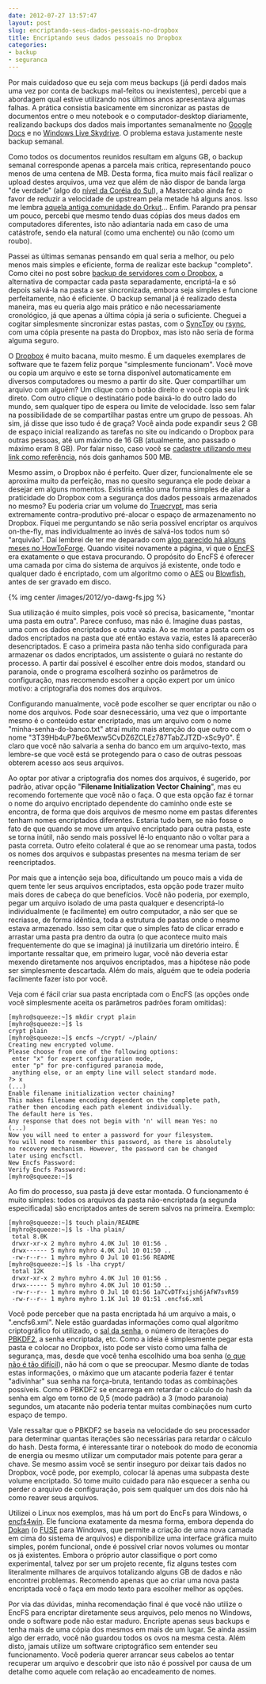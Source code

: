 ```yaml
---
date: 2012-07-27 13:57:47
layout: post
slug: encriptando-seus-dados-pessoais-no-dropbox
title: Encriptando seus dados pessoais no Dropbox
categories:
- backup
- seguranca
---
```


Por mais cuidadoso que eu seja com meus backups (já perdi dados mais uma vez por conta de backups mal-feitos ou inexistentes), percebi que a abordagem qual estive utilizando nos últimos anos apresentava algumas falhas. A prática consistia basicamente em sincronizar as pastas de documentos entre o meu notebook e o computador-desktop diariamente, realizando backups dos dados mais importantes semanalmente no [Google Docs](https://docs.google.com/) e no [Windows Live Skydrive](https://skydrive.live.com/). O problema estava justamente neste backup semanal.

Como todos os documentos reunidos resultam em alguns GB, o backup semanal corresponde apenas a parcela mais crítica, representando pouco menos de uma centena de MB. Desta forma, fica muito mais fácil realizar o upload destes arquivos, uma vez que além de não dispor de banda larga "de verdade" (algo do [nível da Coréia do Sul](http://www.tecmundo.com.br/internet/17506-por-que-a-coreia-do-sul-tem-a-melhor-internet-do-mundo.htm)), a Mastercabo ainda fez o favor de reduzir a velocidade de upstream pela metade há alguns anos. Isso me lembra [aquela antiga comunidade do Orkut](http://www.orkut.com/Main#Community?cmm=1262932&hl=pt-BR)... Enfim. Parando pra pensar um pouco, percebi que mesmo tendo duas cópias dos meus dados em computadores diferentes, isto não adiantaria nada em caso de uma catástrofe, sendo ela natural (como uma enchente) ou não (como um roubo).

Passei as últimas semanas pensando em qual seria a melhor, ou pelo menos mais simples e eficiente, forma de realizar este backup "completo". Como citei no post sobre [backup de servidores com o Dropbox](http://blog.myhro.info/2011/06/backup-do-seu-servidor-com-o-dropbox/), a alternativa de compactar cada pasta separadamente, encriptá-la e só depois salvá-la na pasta a ser sincronizada, embora seja simples e funcione perfeitamente, não é eficiente. O backup semanal já é realizado desta maneira, mas eu queria algo mais prático e não necessariamente cronológico, já que apenas a última cópia já seria o suficiente. Cheguei a cogitar simplesmente sincronizar estas pastas, com o [SyncToy](http://www.microsoft.com/en-us/download/details.aspx?id=15155) ou [rsync](http://en.wikipedia.org/wiki/Rsync), com uma cópia presente na pasta do Dropbox, mas isto não seria de forma alguma seguro.

O [Dropbox](https://www.dropbox.com/) é muito bacana, muito mesmo. É um daqueles exemplares de software que te fazem feliz porque "simplesmente funcionam". Você move ou copia um arquivo e este se torna disponível automaticamente em diversos computadores ou mesmo a partir do site. Quer compartilhar um arquivo com alguém? Um clique com o botão direito e você copia seu link direto. Com outro clique o destinatário pode baixá-lo do outro lado do mundo, sem qualquer tipo de espera ou limite de velocidade. Isso sem falar na possibilidade de se compartilhar pastas entre um grupo de pessoas. Ah sim, já disse que isso tudo é de graça? Você ainda pode expandir seus 2 GB de espaço inicial realizando as tarefas no site ou indicando o Dropbox para outras pessoas, até um máximo de 16 GB (atualmente, ano passado o máximo eram 8 GB). Por falar nisso, caso você se [cadastre utilizando meu link como referência](http://db.tt/wt0PmPZ2), nós dois ganhamos 500 MB.

Mesmo assim, o Dropbox não é perfeito. Quer dizer, funcionalmente ele se aproxima muito da perfeição, mas no quesito segurança ele pode deixar a desejar em alguns momentos. Existiria então uma forma simples de aliar a praticidade do Dropbox com a segurança dos dados pessoais armazenados no mesmo? Eu poderia criar um volume do [Truecrypt](http://www.truecrypt.org/), mas seria extremamente contra-produtivo pré-alocar o espaço de armazenamento no Dropbox. Fiquei me perguntando se não seria possível encriptar os arquivos on-the-fly, mas individualmente ao invés de salvá-los todos num só "arquivão". Daí lembrei de ter me deparado com [algo parecido há alguns meses no HowToForge](http://www.howtoforge.com/encrypt-your-data-with-encfs-debian-squeeze-ubuntu-11.10). Quando visitei novamente a página, vi que o [EncFS](http://www.arg0.net/encfs/) era exatamente o que estava procurando. O propósito do EncFS é oferecer uma camada por cima do sistema de arquivos já existente, onde todo e qualquer dado é encriptado, com um algoritmo como o [AES](https://en.wikipedia.org/wiki/Advanced_Encryption_Standard) ou [Blowfish](https://en.wikipedia.org/wiki/Blowfish_%28cipher%29), antes de ser gravado em disco.

{% img center /images/2012/yo-dawg-fs.jpg %}

Sua utilização é muito simples, pois você só precisa, basicamente, "montar uma pasta em outra". Parece confuso, mas não é. Imagine duas pastas, uma com os dados encriptados e outra vazia. Ao se montar a pasta com os dados encriptados na pasta que até então estava vazia, estes lá aparecerão desencriptados. E caso a primeira pasta não tenha sido configurada para armazenar os dados encriptados, um assistente o guiará no restante do processo. A partir daí possível é escolher entre dois modos, standard ou paranoia, onde o programa escolherá sozinho os parâmetros de configuração, mas recomendo escolher a opção expert por um único motivo: a criptografia dos nomes dos arquivos.

Configurando manualmente, você pode escolher se quer encriptar ou não o nome dos arquivos. Pode soar desnecessário, uma vez que o importante mesmo é o conteúdo estar encriptado, mas um arquivo com o nome "minha-senha-do-banco.txt" atrai muito mais atenção do que outro com o nome "3T39Hb4uP7be6Mexw5CvDZ6ZCLEz787TabZJTZD-xSc9y0". É claro que você não salvaria a senha do banco em um arquivo-texto, mas lembre-se que você está se protegendo para o caso de outras pessoas obterem acesso aos seus arquivos.

Ao optar por ativar a criptografia dos nomes dos arquivos, é sugerido, por padrão, ativar opção "**Filename Initialization Vector Chaining**", mas eu recomendo fortemente que você não o faça. O que esta opção faz é tornar o nome do arquivo encriptado dependente do caminho onde este se encontra, de forma que dois arquivos de mesmo nome em pastas diferentes tenham nomes encriptados diferentes. Estaria tudo bem, se não fosse o fato de que quando se move um arquivo encriptado para outra pasta, este se torna inútil, não sendo mais possível lê-lo enquanto não o voltar para a pasta correta. Outro efeito colateral é que ao se renomear uma pasta, todos os nomes dos arquivos e subpastas presentes na mesma teriam de ser reencriptados.

Por mais que a intenção seja boa, dificultando um pouco mais a vida de quem tente ler seus arquivos encriptados, esta opção pode trazer muito mais dores de cabeça do que benefícios. Você não poderia, por exemplo, pegar um arquivo isolado de uma pasta qualquer e desencriptá-lo individualmente (e facilmente) em outro computador, a não ser que se recriasse, de forma idêntica, toda a estrutura de pastas onde o mesmo estava armazenado. Isso sem citar que o simples fato de clicar errado e arrastar uma pasta pra dentro da outra (o que acontece muito mais frequentemente do que se imagina) já inutilizaria um diretório inteiro. É importante ressaltar que, em primeiro lugar, você não deveria estar mexendo diretamente nos arquivos encriptados, mas a hipótese não pode ser simplesmente descartada. Além do mais, alguém que te odeia poderia facilmente fazer isto por você.

Veja com é fácil criar sua pasta encriptada com o EncFS (as opções onde você simplesmente aceita os parâmetros padrões foram omitidas):

    [myhro@squeeze:~]$ mkdir crypt plain
    [myhro@squeeze:~]$ ls
    crypt plain
    [myhro@squeeze:~]$ encfs ~/crypt/ ~/plain/
    Creating new encrypted volume.
    Please choose from one of the following options:
     enter "x" for expert configuration mode,
     enter "p" for pre-configured paranoia mode,
     anything else, or an empty line will select standard mode.
    ?> x
    (...)
    Enable filename initialization vector chaining?
    This makes filename encoding dependent on the complete path,
    rather then encoding each path element individually.
    The default here is Yes.
    Any response that does not begin with 'n' will mean Yes: no
    (...)
    Now you will need to enter a password for your filesystem.
    You will need to remember this password, as there is absolutely
    no recovery mechanism. However, the password can be changed
    later using encfsctl.
    New Encfs Password:
    Verify Encfs Password:
    [myhro@squeeze:~]$

Ao fim do processo, sua pasta já deve estar montada. O funcionamento é muito simples: todos os arquivos da pasta não-encriptada (a segunda especificada) são encriptados antes de serem salvos na primeira. Exemplo:

    [myhro@squeeze:~]$ touch plain/README
    [myhro@squeeze:~]$ ls -lha plain/
     total 8.0K
     drwxr-xr-x 2 myhro myhro 4.0K Jul 10 01:56 .
     drwx------ 5 myhro myhro 4.0K Jul 10 01:50 ..
     -rw-r--r-- 1 myhro myhro 0 Jul 10 01:56 README
    [myhro@squeeze:~]$ ls -lha crypt/
     total 12K
     drwxr-xr-x 2 myhro myhro 4.0K Jul 10 01:56 .
     drwx------ 5 myhro myhro 4.0K Jul 10 01:50 ..
     -rw-r--r-- 1 myhro myhro 0 Jul 10 01:56 1a7CvDTFxijsh6jAfW7svR59
     -rw-r--r-- 1 myhro myhro 1.1K Jul 10 01:51 .encfs6.xml

Você pode perceber que na pasta encriptada há um arquivo a mais, o ".encfs6.xml". Nele estão guardadas informações como qual algoritmo criptográfico foi utilizado, o [sal da senha](http://crackstation.net/hashing-security.htm), o número de iterações do [PBKDF2](http://en.wikipedia.org/wiki/PBKDF2), a senha encriptada, etc. Como a ideia é simplesmente pegar esta pasta e colocar no Dropbox, isto pode ser visto como uma falha de segurança, mas, desde que você tenha escolhido uma boa senha ([o que não é tão difícil](http://xkcd.com/936/)), não há com o que se preocupar. Mesmo diante de todas estas informações, o máximo que um atacante poderia fazer é tentar "adivinhar" sua senha na força-bruta, tentando todas as combinações possíveis. Como o PBKDF2 se encarrega em retardar o cálculo do hash da senha em algo em torno de 0,5 (modo padrão) a 3 (modo paranoia) segundos, um atacante não poderia tentar muitas combinações num curto espaço de tempo.

Vale ressaltar que o PBKDF2 se baseia na velocidade do seu processador para determinar quantas iterações são necessárias para retardar o cálculo do hash. Desta forma, é interessante tirar o notebook do modo de economia de energia ou mesmo utilizar um computador mais potente para gerar a chave. Se mesmo assim você se sentir inseguro por deixar tais dados no Dropbox, você pode, por exemplo, colocar lá apenas uma subpasta deste volume encriptado. Só tome muito cuidado para não esquecer a senha ou perder o arquivo de configuração, pois sem qualquer um dos dois não há como reaver seus arquivos.

Utilizei o Linux nos exemplos, mas há um port do EncFs para Windows, o [encfs4win](http://members.ferrara.linux.it/freddy77/encfs.html). Ele funciona exatamente da mesma forma, embora dependa do [Dokan](http://dokan-dev.net/en/download/#dokan) (o [FUSE](http://en.wikipedia.org/wiki/Filesystem_in_Userspace) para Windows, que permite a criação de uma nova camada em cima do sistema de arquivos) e disponibilize uma interface gráfica muito simples, porém funcional, onde é possível criar novos volumes ou montar os já existentes. Embora o próprio autor classifique o port como experimental, talvez por ser um projeto recente, fiz alguns testes com literalmente milhares de arquivos totalizando alguns GB de dados e não encontrei problemas. Recomendo apenas que ao criar uma nova pasta encriptada você o faça em modo texto para escolher melhor as opções.

Por via das dúvidas, minha recomendação final é que você não utilize o EncFS para encriptar diretamente seus arquivos, pelo menos no Windows, onde o software pode não estar maduro. Encripte apenas seus backups e tenha mais de uma cópia dos mesmos em mais de um lugar. Se ainda assim algo der errado, você não guardou todos os ovos na mesma cesta. Além disto, jamais utilize um software criptográfico sem entender seu funcionamento. Você poderia querer arrancar seus cabelos ao tentar recuperar um arquivo e descobrir que isto não é possível por causa de um detalhe como aquele com relação ao encadeamento de nomes.
